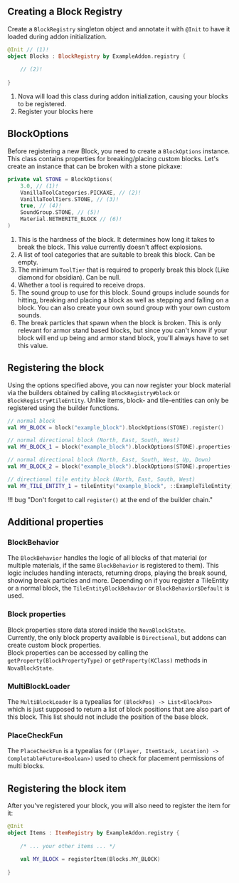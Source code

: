 ## Creating a Block Registry

Create a `BlockRegistry` singleton object and annotate it with `@Init` to have it loaded during addon initialization.

```kotlin
@Init // (1)!
object Blocks : BlockRegistry by ExampleAddon.registry {
    
    // (2)!
    
}
```

1. Nova will load this class during addon initialization, causing your blocks to be registered.
2. Register your blocks here

## BlockOptions

Before registering a new Block, you need to create a `BlockOptions` instance. This class contains properties for
breaking/placing custom blocks. Let's create an instance that can be broken with a stone pickaxe:

```kotlin
private val STONE = BlockOptions(
    3.0, // (1)!
    VanillaToolCategories.PICKAXE, // (2)!
    VanillaToolTiers.STONE, // (3)!
    true, // (4)!
    SoundGroup.STONE, // (5)!
    Material.NETHERITE_BLOCK // (6)!
)
```

1. This is the hardness of the block. It determines how long it takes to break the block. This value currently doesn't affect explosions.
2. A list of tool categories that are suitable to break this block. Can be empty.
3. The minimum `ToolTier` that is required to properly break this block (Like diamond for obsidian). Can be null.
4. Whether a tool is required to receive drops.
5. The sound group to use for this block. Sound groups include sounds for hitting, breaking and placing a block as well as
   stepping and falling on a block. You can also create your own sound group with your own custom sounds.
6. The break particles that spawn when the block is broken. This is only relevant for armor stand based blocks, but since
   you can't know if your block will end up being and armor stand block, you'll always have to set this value.

## Registering the block

Using the options specified above, you can now register your block material via the builders obtained by calling
`BlockRegistry#block` or `BlockRegistry#tileEntity`. Unlike items, block- and tile-entities
can only be registered using the builder functions.

```kotlin
// normal block
val MY_BLOCK = block("example_block").blockOptions(STONE).register()

// normal directional block (North, East, South, West)
val MY_BLOCK_1 = block("example_block").blockOptions(STONE).properties(Directional.NORMAL).register()

// normal directional block (North, East, South, West, Up, Down)
val MY_BLOCK_2 = block("example_block").blockOptions(STONE).properties(Directional.ALL).register()

// directional tile entity block (North, East, South, West)
val MY_TILE_ENTITY_1 = tileEntity("example_block", ::ExampleTileEntity).blockOptions(STONE).properties(Directional.NORMAL).register()
```

!!! bug "Don't forget to call `register()` at the end of the builder chain."

## Additional properties

### BlockBehavior

The `BlockBehavior` handles the logic of all blocks of that material (or multiple materials, if the same `BlockBehavior` is
registered to them). This logic includes handling interacts, returning drops, playing the break sound, showing break
particles and more. Depending on if you register a TileEntity or a normal block, the `TileEntityBlockBehavior` or
`BlockBehavior$Default` is used.

### Block properties

Block properties store data stored inside the `NovaBlockState`.  
Currently, the only block property available is `Directional`, but addons can create custom block properties.  
Block properties can be accessed by calling the `getProperty(BlockPropertyType)` or `getProperty(KClass)` methods in  
`NovaBlockState`.

### MultiBlockLoader

The `MultiBlockLoader` is a typealias for `(BlockPos) -> List<BlockPos>` which is just supposed to return a list of
block positions that are also part of this block. This list should not include the position of the base block.

### PlaceCheckFun

The `PlaceCheckFun` is a typealias for `((Player, ItemStack, Location) -> CompletableFuture<Boolean>)` used to check
for placement permissions of multi blocks.

## Registering the block item

After you've registered your block, you will also need to register the item for it:

```kotlin
@Init
object Items : ItemRegistry by ExampleAddon.registry {
    
    /* ... your other items ... */
    
    val MY_BLOCK = registerItem(Blocks.MY_BLOCK)
    
}
```